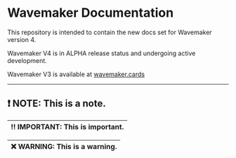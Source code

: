 # Wavemaker Documentation

This repository is intended to contain the new docs set for Wavemaker version 4.

Wavemaker V4 is in ALPHA release status and undergoing active development.

Wavemaker V3 is available at [wavemaker.cards](wavemaker.cards)

---
:heavy_exclamation_mark: **NOTE:** This is a note.
---

| :bangbang: **IMPORTANT**: This is important.|
| ------------ |

| :x: **WARNING**: This is a warning.|
| ------------ |
